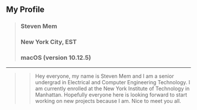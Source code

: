 ## My Profile
> ### Steven Mem
> ### New York City, EST
> ### macOS (version 10.12.5)
---
>> Hey everyone, my name is Steven Mem and I am a senior undergrad in Electrical and Computer Engineering Technology.
I am currently enrolled at the New York Institute of Technology in Manhattan. Hopefully everyone here is looking forward to start working
on new projects because I am. Nice to meet you all.

